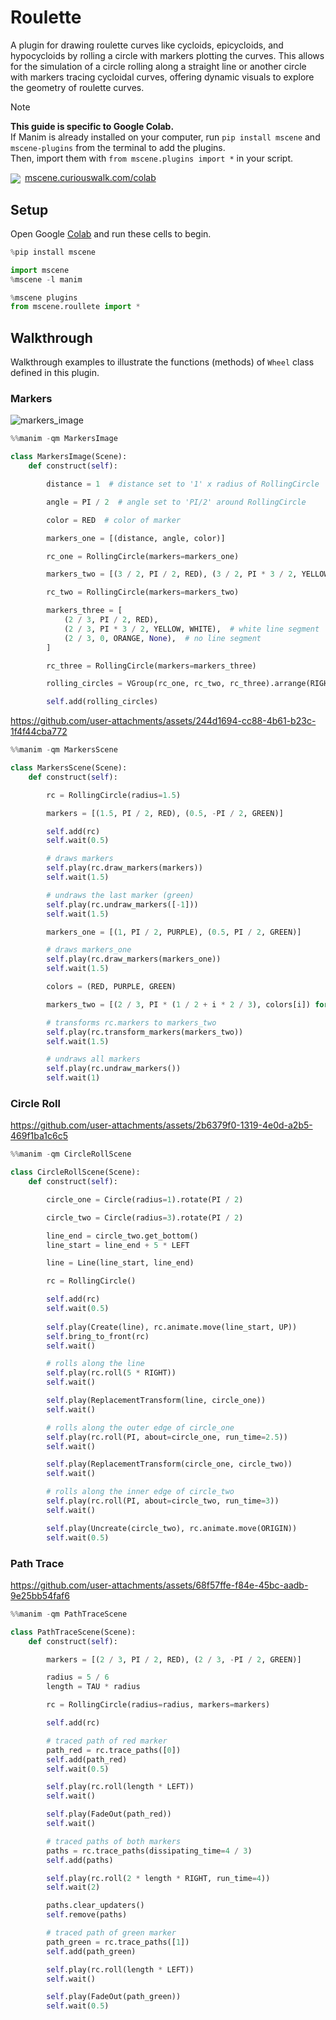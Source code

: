 # Roulette

A plugin for drawing roulette curves like cycloids, epicycloids, and hypocycloids by rolling a circle with markers plotting the curves. This allows for the simulation of a circle rolling along a straight line or another circle with markers tracing cycloidal curves, offering dynamic visuals to explore the geometry of roulette curves.

> [!NOTE]  
> **This guide is specific to Google Colab.**<br>If Manim is already installed on your computer, run `pip install mscene` and `mscene-plugins` from the terminal to add the plugins.<br>Then, import them with `from mscene.plugins import *` in your script.

<a href="https://colab.research.google.com/github/curiouswalk/mscene/blob/main/scenes/colab/mscene.ipynb"><img align="center" src="https://colab.research.google.com/assets/colab-badge.svg"></a>&ensp;[mscene.curiouswalk.com/colab](https://colab.research.google.com/github/curiouswalk/mscene/blob/main/scenes/colab/mscene.ipynb)

## Setup

Open Google [Colab](http://colab.research.google.com#create=true) and run these cells to begin.
```python
%pip install mscene
```
```python
import mscene
%mscene -l manim
```
```python
%mscene plugins
from mscene.roullete import *
```

## Walkthrough

Walkthrough examples to illustrate the functions (methods) of `Wheel` class defined in this plugin.

### Markers

![markers_image](https://github.com/user-attachments/assets/2035eb46-dfca-4c2e-aede-4fefddc7378c)

```python
%%manim -qm MarkersImage

class MarkersImage(Scene):
    def construct(self):

        distance = 1  # distance set to '1' x radius of RollingCircle

        angle = PI / 2  # angle set to 'PI/2' around RollingCircle

        color = RED  # color of marker

        markers_one = [(distance, angle, color)]

        rc_one = RollingCircle(markers=markers_one)

        markers_two = [(3 / 2, PI / 2, RED), (3 / 2, PI * 3 / 2, YELLOW)]

        rc_two = RollingCircle(markers=markers_two)

        markers_three = [
            (2 / 3, PI / 2, RED),
            (2 / 3, PI * 3 / 2, YELLOW, WHITE),  # white line segment
            (2 / 3, 0, ORANGE, None),  # no line segment
        ]

        rc_three = RollingCircle(markers=markers_three)

        rolling_circles = VGroup(rc_one, rc_two, rc_three).arrange(RIGHT, buff=2)

        self.add(rolling_circles)

```

https://github.com/user-attachments/assets/244d1694-cc88-4b61-b23c-1f4f44cba772

```python
%%manim -qm MarkersScene

class MarkersScene(Scene):
    def construct(self):

        rc = RollingCircle(radius=1.5)

        markers = [(1.5, PI / 2, RED), (0.5, -PI / 2, GREEN)]

        self.add(rc)
        self.wait(0.5)

        # draws markers
        self.play(rc.draw_markers(markers))
        self.wait(1.5)

        # undraws the last marker (green)
        self.play(rc.undraw_markers([-1]))
        self.wait(1.5)

        markers_one = [(1, PI / 2, PURPLE), (0.5, PI / 2, GREEN)]

        # draws markers_one
        self.play(rc.draw_markers(markers_one))
        self.wait(1.5)

        colors = (RED, PURPLE, GREEN)

        markers_two = [(2 / 3, PI * (1 / 2 + i * 2 / 3), colors[i]) for i in range(3)]

        # transforms rc.markers to markers_two
        self.play(rc.transform_markers(markers_two))
        self.wait(1.5)

        # undraws all markers
        self.play(rc.undraw_markers())
        self.wait(1)

```
### Circle Roll

https://github.com/user-attachments/assets/2b6379f0-1319-4e0d-a2b5-469f1ba1c6c5

```python
%%manim -qm CircleRollScene

class CircleRollScene(Scene):
    def construct(self):

        circle_one = Circle(radius=1).rotate(PI / 2)

        circle_two = Circle(radius=3).rotate(PI / 2)

        line_end = circle_two.get_bottom()
        line_start = line_end + 5 * LEFT

        line = Line(line_start, line_end)

        rc = RollingCircle()

        self.add(rc)
        self.wait(0.5)
        
        self.play(Create(line), rc.animate.move(line_start, UP))
        self.bring_to_front(rc)
        self.wait()

        # rolls along the line
        self.play(rc.roll(5 * RIGHT))
        self.wait()

        self.play(ReplacementTransform(line, circle_one))
        self.wait()

        # rolls along the outer edge of circle_one
        self.play(rc.roll(PI, about=circle_one, run_time=2.5))
        self.wait()

        self.play(ReplacementTransform(circle_one, circle_two))
        self.wait()

        # rolls along the inner edge of circle_two
        self.play(rc.roll(PI, about=circle_two, run_time=3))
        self.wait()

        self.play(Uncreate(circle_two), rc.animate.move(ORIGIN))
        self.wait(0.5)

```
### Path Trace

https://github.com/user-attachments/assets/68f57ffe-f84e-45bc-aadb-9e25bb54faf6

```python
%%manim -qm PathTraceScene

class PathTraceScene(Scene):
    def construct(self):

        markers = [(2 / 3, PI / 2, RED), (2 / 3, -PI / 2, GREEN)]

        radius = 5 / 6
        length = TAU * radius

        rc = RollingCircle(radius=radius, markers=markers)

        self.add(rc)

        # traced path of red marker
        path_red = rc.trace_paths([0])
        self.add(path_red)
        self.wait(0.5)

        self.play(rc.roll(length * LEFT))
        self.wait()

        self.play(FadeOut(path_red))
        self.wait()

        # traced paths of both markers
        paths = rc.trace_paths(dissipating_time=4 / 3)
        self.add(paths)

        self.play(rc.roll(2 * length * RIGHT, run_time=4))
        self.wait(2)

        paths.clear_updaters()
        self.remove(paths)

        # traced path of green marker
        path_green = rc.trace_paths([1])
        self.add(path_green)

        self.play(rc.roll(length * LEFT))
        self.wait()

        self.play(FadeOut(path_green))
        self.wait(0.5)

````





